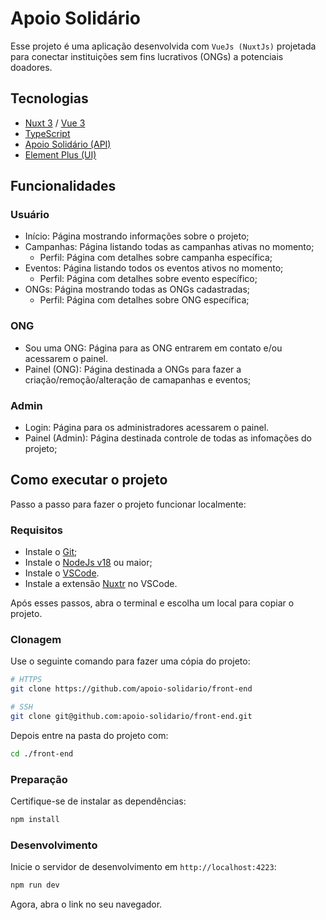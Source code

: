 # Apoio Solidário

Esse projeto é uma aplicação desenvolvida com `VueJs (NuxtJs)` projetada para conectar instituições sem fins lucrativos (ONGs) a potenciais doadores.

## Tecnologias

- [Nuxt 3](https://nuxt.com/) / [Vue 3](https://vuejs.org/)
- [TypeScript](https://www.typescriptlang.org/)
- [Apoio Solidário (API)](https://github.com/apoio-solidario/apoio-solidario-back-end)
- [Element Plus (UI)](https://element-plus.org/)

## Funcionalidades

### Usuário

- Início: Página mostrando informações sobre o projeto;
- Campanhas: Página listando todas as campanhas ativas no momento;
  - Perfil: Página com detalhes sobre campanha específica;
- Eventos: Página listando todos os eventos ativos no momento;
  - Perfil: Página com detalhes sobre evento específico;
- ONGs: Página mostrando todas as ONGs cadastradas;
  - Perfil: Página com detalhes sobre ONG específica;

### ONG

- Sou uma ONG: Página para as ONG entrarem em contato e/ou acessarem o painel.
- Painel (ONG): Página destinada a ONGs para fazer a criação/remoção/alteração de camapanhas e eventos;

### Admin

- Login: Página para os administradores acessarem o painel.
- Painel (Admin): Página destinada controle de todas as infomações do projeto;

## Como executar o projeto

Passo a passo para fazer o projeto funcionar localmente:

<!-- > !NOTE
> O **front-end** precisa que o **back-end** esteja sendo executado para funcionar. -->

### Requisitos

- Instale o [Git](https://git-scm.com/downloads);
- Instale o [NodeJs v18](https://nodejs.org/pt/download/package-manager) ou maior;
- Instale o [VSCode](https://code.visualstudio.com/).
- Instale a extensão [Nuxtr](https://marketplace.visualstudio.com/items?itemName=Nuxtr.nuxtr-vscode) no VSCode.

Após esses passos, abra o terminal e escolha um local para copiar o projeto.

### Clonagem

Use o seguinte comando para fazer uma cópia do projeto:

```bash
# HTTPS
git clone https://github.com/apoio-solidario/front-end

# SSH
git clone git@github.com:apoio-solidario/front-end.git
```

Depois entre na pasta do projeto com:

```bash
cd ./front-end
```

### Preparação

Certifique-se de instalar as dependências:

```bash
npm install
```

### Desenvolvimento

Inicie o servidor de desenvolvimento em `http://localhost:4223`:

```bash
npm run dev
```

Agora, abra o link no seu navegador.

